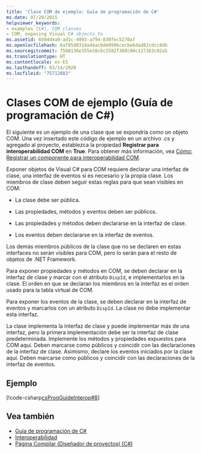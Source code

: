 ```yaml
---
title: 'Clase COM de ejemplo: Guía de programación de C#'
ms.date: 07/20/2015
helpviewer_keywords:
- examples [C#], COM classes
- COM, exposing Visual C# objects to
ms.assetid: 6504dea9-ad1c-4993-a794-830fec5270af
ms.openlocfilehash: 6af85d0314a44acbde0996cecbe6dad82cdcc8db
ms.sourcegitcommit: 7588136e355e10cbc2582f389c90c127363c02a5
ms.translationtype: HT
ms.contentlocale: es-ES
ms.lasthandoff: 03/14/2020
ms.locfileid: "75712083"
---
```

# <a name="example-com-class-c-programming-guide"></a>Clases COM de ejemplo (Guía de programación de C#)
El siguiente es un ejemplo de una clase que se expondría como un objeto COM. Una vez insertado este código de ejemplo en un archivo .cs y agregado al proyecto, establezca la propiedad **Registrar para interoperabilidad COM** en **True**. Para obtener más información, vea [Cómo: Registrar un componente para interoperabilidad COM](https://docs.microsoft.com/previous-versions/visualstudio/visual-studio-2010/w29wacsy(v=vs.100)).
  
 Exponer objetos de Visual C# para COM requiere declarar una interfaz de clase, una interfaz de eventos si es necesario y la propia clase. Los miembros de clase deben seguir estas reglas para que sean visibles en COM:  
  
- La clase debe ser pública.  
  
- Las propiedades, métodos y eventos deben ser públicos.  
  
- Las propiedades y métodos deben declararse en la interfaz de clase.  
  
- Los eventos deben declararse en la interfaz de eventos.  
  
 Los demás miembros públicos de la clase que no se declaren en estas interfaces no serán visibles para COM, pero lo serán para el resto de objetos de .NET Framework.  
  
 Para exponer propiedades y métodos en COM, se deben declarar en la interfaz de clase y marcar con el atributo `DispId`, e implementarlos en la clase. El orden en que se declaran los miembros en la interfaz es el orden usado para la tabla virtual de COM.  
  
 Para exponer los eventos de la clase, se deben declarar en la interfaz de eventos y marcarlos con un atributo `DispId`. La clase no debe implementar esta interfaz.  
  
 La clase implementa la interfaz de clase y puede implementar más de una interfaz, pero la primera implementación debe ser la interfaz de clase predeterminada. Implemente los métodos y propiedades expuestos para COM aquí. Deben marcarse como públicos y coincidir con las declaraciones de la interfaz de clase. Asimismo, declare los eventos iniciados por la clase aquí. Deben marcarse como públicos y coincidir con las declaraciones de la interfaz de eventos.  
  
## <a name="example"></a>Ejemplo  
 [!code-csharp[csProgGuideInterop#8](~/samples/snippets/csharp/VS_Snippets_VBCSharp/csProgGuideInterop/CS/ExampleCOM.cs#8)]  
  
## <a name="see-also"></a>Vea también

- [Guía de programación de C#](../index.md)
- [Interoperabilidad](./index.md)
- [Página Compilar (Diseñador de proyectos) (C#)](/visualstudio/ide/reference/build-page-project-designer-csharp)
